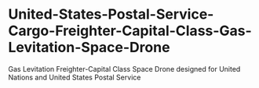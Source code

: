 # United-States-Postal-Service-Cargo-Freighter-Capital-Class-Gas-Levitation-Space-Drone
Gas Levitation Freighter-Capital Class Space Drone designed for United Nations and United States Postal Service
